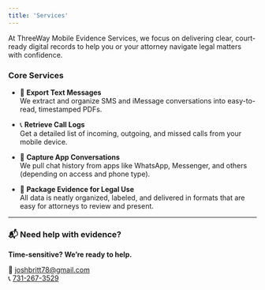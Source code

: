 ```yaml
---
title: 'Services'
---
```


At ThreeWay Mobile Evidence Services, we focus on delivering clear, court-ready digital records to help you or your attorney navigate legal matters with confidence.

### Core Services

- 📱 **Export Text Messages**  
  We extract and organize SMS and iMessage conversations into easy-to-read, timestamped PDFs.

- 📞 **Retrieve Call Logs**  
  Get a detailed list of incoming, outgoing, and missed calls from your mobile device.

- 💬 **Capture App Conversations**  
  We pull chat history from apps like WhatsApp, Messenger, and others (depending on access and phone type).

- 📂 **Package Evidence for Legal Use**  
  All data is neatly organized, labeled, and delivered in formats that are easy for attorneys to review and present.

---

### 📬 Need help with evidence?
**Time-sensitive? We’re ready to help.**

📧 [joshbritt78@gmail.com](mailto:joshbritt78@gmail.com)  
📞 [731-267-3529](tel:7312673529)
